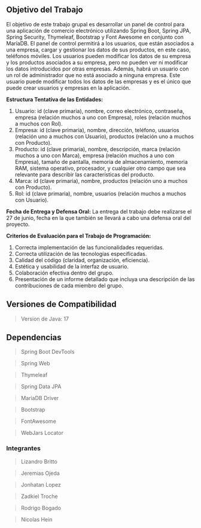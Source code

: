 ## Objetivo del Trabajo 
El objetivo de este trabajo grupal es desarrollar un panel de control para una aplicación de comercio electrónico utilizando Spring Boot, Spring JPA, Spring Security, Thymeleaf, Bootstrap y Font Awesome en conjunto con MariaDB. 
El panel de control permitirá a los usuarios, que están asociados a una empresa, cargar y gestionar los datos de sus productos, en este caso, teléfonos móviles. Los usuarios pueden modificar los datos de su empresa y los productos asociados a su empresa, pero no pueden ver ni modificar los datos introducidos por otras empresas. 
Además, habrá un usuario con un rol de administrador que no está asociado a ninguna empresa. Este usuario puede modificar todos los datos de las empresas y es el único que puede crear usuarios y empresas en la aplicación.

**Estructura Tentativa de las Entidades:**
1. Usuario: id (clave primaria), nombre, correo electrónico, contraseña, empresa (relación muchos a uno con Empresa), roles (relación muchos a muchos con Rol).
2. Empresa: id (clave primaria), nombre, dirección, teléfono, usuarios (relación uno a muchos con Usuario), productos (relación uno a muchos con Producto).
3. Producto: id (clave primaria), nombre, descripción, marca (relación muchos a uno con Marca), empresa (relación muchos a uno con Empresa), tamaño de pantalla, memoria de almacenamiento, memoria RAM, sistema operativo, procesador, y cualquier otro campo que sea relevante para describir las características del producto.
4. Marca: id (clave primaria), nombre, productos (relación uno a muchos con Producto).
5. Rol: id (clave primaria), nombre, usuarios (relación muchos a muchos con Usuario).

**Fecha de Entrega y Defensa Oral:** 
La entrega del trabajo debe realizarse el 27 de junio, fecha en la que también se llevará a cabo una defensa oral del proyecto.

**Criterios de Evaluación para el Trabajo de Programación:**
1. Correcta implementación de las funcionalidades requeridas.
2. Correcta utilización de las tecnologías especificadas.
3. Calidad del código (claridad, organización, eficiencia).
4. Estética y usabilidad de la interfaz de usuario.
5. Colaboración efectiva dentro del grupo.
6. Presentación de un informe detallado que incluya una descripción de las contribuciones de cada miembro del grupo.

## Versiones de Compatibilidad
> Version de Java: 17

## Dependencias
> Spring Boot DevTools

> Spring Web

> Thymeleaf

> Spring Data JPA

> MariaDB Driver

> Bootstrap

> FontAwesome

> WebJars Locator

### Integrantes
> Lizandro Britto

> Jeremias Ojeda

> Jonhatan Lopez

> Zadkiel Troche

> Rodrigo Bogado

> Nicolas Hein
